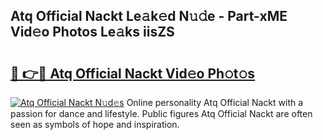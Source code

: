 ## Atq Official Nackt Le𝚊k𝚎d N𝚞𝚍e - Part-xME Vid𝚎o Photos Le𝚊ks iisZS

# <h2><a href="http://fb88gib.evod.top/?m=Atq+Official+Nackt">🔗 👉🔴 Atq Official Nackt Vid𝚎o Ph𝚘t𝚘s</a></h2>

[![Atq Official Nackt N𝚞d𝚎s](https://i.imgur.com/8V9OHl7.gif)](http://fb88gib.evod.top/?m=Atq+Official+Nackt)
Online personality Atq Official Nackt with a passion for dance and lifestyle. Public figures Atq Official Nackt are often seen as symbols of hope and inspiration. 
